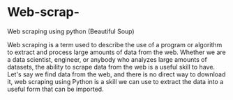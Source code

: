 # Web-scrap-
Web scraping using python (Beautiful Soup)

Web scraping is a term used to describe the use of a program or algorithm to extract and process large amounts of data from the web. Whether we are a data scientist, engineer, or anybody who analyzes large amounts of datasets, the ability to scrape data from the web is a useful skill to have. Let's say we find data from the web, and there is no direct way to download it, web scraping using Python is a skill we can use to extract the data into a useful form that can be imported.
